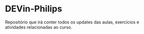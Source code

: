 # DEVin-Philips
Repositório que irá conter todos os updates das aulas, exercícios e atividades relacionadas ao curso.
